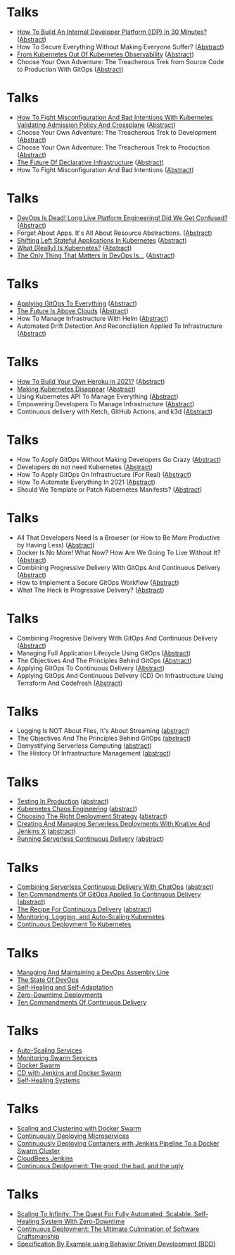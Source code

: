 # Talks

* [How To Build An Internal Developer Platform (IDP) In 30 Minutes?](kubernetes/idp.html) ([Abstract](https://github.com/vfarcic/vfarcic.github.io/blob/master/kubernetes/abstracts/idp.md))
* How To Secure Everything Without Making Everyone Suffer? ([Abstract](https://github.com/vfarcic/vfarcic.github.io/blob/master/kubernetes/abstracts/secure-everything.md))
* [From Kubernetes Out Of Kubernetes Observability](crossplane/observability.html) ([Abstract](https://github.com/vfarcic/vfarcic.github.io/blob/master/crossplane/abstracts/crossplane-observability.md))
* Choose Your Own Adventure: The Treacherous Trek from Source Code to Production With GitOps ([Abstract](https://github.com/vfarcic/vfarcic.github.io/blob/master/cloud/abstracts/adventure-gitops.md))


# Talks

* [How To Fight Misconfiguration And Bad Intentions With Kubernetes Validating Admission Policy And Crossplane](crossplane/vap.html) ([Abstract](https://github.com/vfarcic/vfarcic.github.io/blob/master/crossplane/abstracts/vac.md))
* Choose Your Own Adventure: The Treacherous Trek to Development ([Abstract](https://github.com/vfarcic/vfarcic.github.io/blob/master/cloud/abstracts/adventure-dev.md))
* Choose Your Own Adventure: The Treacherous Trek to Production ([Abstract](https://github.com/vfarcic/vfarcic.github.io/blob/master/cloud/abstracts/adventure.md))
* [The Future Of Declarative Infrastructure](crossplane/declarative.html) ([Abstract](https://github.com/vfarcic/vfarcic.github.io/blob/master/crossplane/abstracts/declarative.md))
* How To Fight Misconfiguration And Bad Intentions ([Abstract](https://github.com/vfarcic/vfarcic.github.io/blob/master/crossplane/abstracts/datree.md))


# Talks

* [DevOps Is Dead! Long Live Platform Engineering! Did We Get Confused?](devops/dead.html) ([Abstract](https://github.com/vfarcic/vfarcic.github.io/blob/master/devops/abstracts/dead.md))
* Forget About Apps. It's All About Resource Abstractions. ([Abstract](https://github.com/vfarcic/vfarcic.github.io/blob/master/crossplane/abstracts/resources.md))
* [Shifting Left Stateful Applications In Kubernetes](crossplane/shift-left.html) ([Abstract](https://github.com/vfarcic/vfarcic.github.io/blob/master/crossplane/abstracts/stateful-apps.md))
* [What (Really) Is Kubernetes?](kubernetes/what.html) ([Abstract](https://github.com/vfarcic/vfarcic.github.io/blob/master/kubernetes/abstracts/what.md))
* [The Only Thing That Matters In DevOps Is...](crossplane/idp.html) ([Abstract](https://github.com/vfarcic/vfarcic.github.io/blob/master/crossplane/abstracts/idp.md))


# Talks

* [Applying GitOps To Everything](crossplane/e2e-gitops.html) ([Abstract](https://github.com/vfarcic/vfarcic.github.io/blob/master/crossplane/abstracts/e2e-gitops.md))
* [The Future Is Above Clouds](crossplane/uxp.html) ([Abstract](https://github.com/vfarcic/vfarcic.github.io/blob/master/crossplane/abstracts/uxp.md))
* How To Manage Infrastructure With Helm ([Abstract](https://github.com/vfarcic/vfarcic.github.io/blob/master/crossplane/abstracts/helm.md))
* Automated Drift Detection And Reconciliation Applied To Infrastructure ([Abstract](https://github.com/vfarcic/vfarcic.github.io/blob/master/crossplane/abstracts/reconciliation.md))


# Talks

* [How To Build Your Own Heroku in 2021?](crossplane/heroku.html) ([Abstract](https://github.com/vfarcic/vfarcic.github.io/blob/master/crossplane/abstracts/heroku.md))
* [Making Kubernetes Disappear](crossplane/kubernetes-disappear.html) ([Abstract](https://github.com/vfarcic/vfarcic.github.io/blob/master/crossplane/abstracts/kubernetes-disappear.md))
* Using Kubernetes API To Manage Everything ([Abstract](https://github.com/vfarcic/vfarcic.github.io/blob/master/crossplane/abstracts/universal-control-plane.md))
* Empowering Developers To Manage Infrastructure ([Abstract](https://github.com/vfarcic/vfarcic.github.io/blob/master/crossplane/abstracts/composites.md))
* Continuous delivery with Ketch, GitHub Actions, and k3d ([Abstract](https://github.com/vfarcic/vfarcic.github.io/blob/master/ketch/abstracts/github-actions.md))


# Talks

* How To Apply GitOps Without Making Developers Go Crazy ([Abstract](https://github.com/vfarcic/vfarcic.github.io/blob/master/crossplane/abstracts/gitops.md))
* Developers do not need Kubernetes ([Abstract](https://github.com/vfarcic/vfarcic.github.io/blob/master/k8s/abstracts/developers-do-not-need-kubernetes.md))
* How To Apply GitOps On Infrastructure (For Real) ([Abstract](https://github.com/vfarcic/vfarcic.github.io/blob/master/argo/abstracts/crossplane.md))
* How To Automate Everything In 2021 ([Abstract](https://github.com/vfarcic/vfarcic.github.io/blob/master/argo/abstracts/combined.md))
* Should We Template or Patch Kubernetes Manifests? ([Abstract](https://github.com/vfarcic/vfarcic.github.io/blob/master/deploy/abstracts/helm-vs-kustomize.md))


# Talks

* All That Developers Need Is a Browser (or How to Be More Productive by Having Less) ([Abstract](https://github.com/vfarcic/vfarcic.github.io/blob/master/dev/abstracts/gitpod.md))
* Docker Is No More! What Now? How Are We Going To Live Without It? ([Abstract](https://github.com/vfarcic/vfarcic.github.io/blob/master/containers/abstracts/kaniko.md))
* Combining Progressive Delivery With GitOps And Continuous Delivery ([Abstract](https://github.com/vfarcic/vfarcic.github.io/blob/master/progressive/abstracts/progressive-gitops-cd.md))
* How to Implement a Secure GitOps Workflow ([Abstract](https://github.com/vfarcic/vfarcic.github.io/blob/master/gitops/abstracts/security.md))
* What The Heck Is Progressive Delivery? ([Abstract](https://github.com/vfarcic/vfarcic.github.io/blob/master/progressive/abstracts/progressive.md))


# Talks

* Combining Progresive Delivery With GitOps And Continuous Delivery ([Abstract](https://github.com/vfarcic/vfarcic.github.io/blob/master/gitops/abstracts/progressive.md))
* Managing Full Application Lifecycle Using GitOps ([Abstract](https://github.com/vfarcic/vfarcic.github.io/blob/master/gitops/abstracts/gitops-cd.md))
* The Objectives And The Principles Behind GitOps ([Abstract](https://github.com/vfarcic/vfarcic.github.io/blob/master/gitops/abstracts/gitops.md))
* Applying GitOps To Continuous Delivery ([Abstract](https://github.com/vfarcic/vfarcic.github.io/blob/master/gitops/abstracts/gitops-cf.md))
* Applying GitOps And Continuous Delivery (CD) On Infrastructure Using Terraform And Codefresh ([Abstract](https://github.com/vfarcic/vfarcic.github.io/blob/master/gitops/abstracts/terraform-cf.md))


# Talks

* Logging Is NOT About Files, It's About Streaming ([abstract](https://github.com/vfarcic/vfarcic.github.io/blob/master/catalog/abstracts/loki.md))
* The Objectives And The Principles Behind GitOps ([abstract](https://github.com/vfarcic/vfarcic.github.io/blob/master/gitops/abstracts/gitops.md))
* Demystifying Serverless Computing ([abstract](https://github.com/vfarcic/vfarcic.github.io/blob/master/catalog/abstracts/serverless.md))
* The History Of Infrastructure Management ([abstract](https://github.com/vfarcic/vfarcic.github.io/blob/master/catalog/abstracts/iac-history.md))


# Talks

* [Testing In Production](canary-istio/testing-production.html) ([abstract](https://github.com/vfarcic/vfarcic.github.io/blob/master/canary-istio/abstracts/testing-production.md))
* [Kubernetes Chaos Engineering](chaos/index.html) ([abstract](https://github.com/vfarcic/vfarcic.github.io/blob/master/chaos/README.md))
* [Choosing The Right Deployment Strategy](jx/deployment.html) ([abstract](https://github.com/vfarcic/vfarcic.github.io/blob/master/jx/abstracts/deployment.md))
* [Creating And Managing Serverless Deployments With Knative And Jenkins X](jx/serverless-apps.html) ([abstract](https://github.com/vfarcic/vfarcic.github.io/blob/master/jx/abstracts/serverless-apps.md))
* [Running Serverless Continuous Delivery](jx/tekton.html) ([abstract](https://github.com/vfarcic/vfarcic.github.io/blob/master/jx/abstracts/tekton.md))


# Talks

* [Combining Serverless Continuous Delivery With ChatOps](jx/prow.html) ([abstract](https://github.com/vfarcic/vfarcic.github.io/blob/master/jx/abstracts/prow.md))
* [Ten Commandments Of GitOps Applied To Continuous Delivery](jx/gitops.html) ([abstract](https://github.com/vfarcic/vfarcic.github.io/blob/master/jx/abstracts/ten-commandments.md))
* [The Recipe For Continuous Delivery](jx/recipe.html) ([abstract](https://github.com/vfarcic/vfarcic.github.io/blob/master/jx/abstracts/recipe.md))
* [Monitoring, Logging, and Auto-Scaling Kubernetes](devops25/index.html)
* [Continuous Deployment To Kubernetes](devops24/index.html)


# Talks

* [Managing And Maintaining a DevOps Assembly Line](devops-assembly/index.html)
* [The State Of DevOps](devops20/index.html)
* [Self-Healing and Self-Adaptation](devops22/index.html)
* [Zero-Downtime Deployments](devops21/rolling-updates.html)
* [Ten Commandments Of Continuous Delivery](ten-commandments/index.html)


# Talks

* [Auto-Scaling Services](devops22/auto-scaling.html)
* [Monitoring Swarm Services](devops21/monitoring.html)
* [Docker Swarm](devops21/index.html)
* [CD with Jenkins and Docker Swarm](jenkins-swarm/index.html)
* [Self-Healing Systems](self-healing/index.html)


# Talks

* [Scaling and Clustering with Docker Swarm](docker-swarm/index.html)
* [Continuously Deploying Microservices](cd-microservices/index.html)
* [Continuously Deploying Containers with Jenkins Pipeline To a Docker Swarm Cluster](cd-pipeline-swarm/index.html)
* [CloudBees Jenkins](jenkins/cb.html)
* [Continuous Deployment: The good, the bad, and the ugly](continuous-deployment-best-practices/index.html)


# Talks

* [Scaling To Infinity: The Quest For Fully Automated, Scalable, Self-Healing System With Zero-Downtime](scaling/index.html)
* [Continuous Deployment: The Ultimate Culmination of Software Craftsmanship](cd/index.html)
* [Specification By Example using Behavior Driven Development (BDD)](sbe_bdd/index.html)
